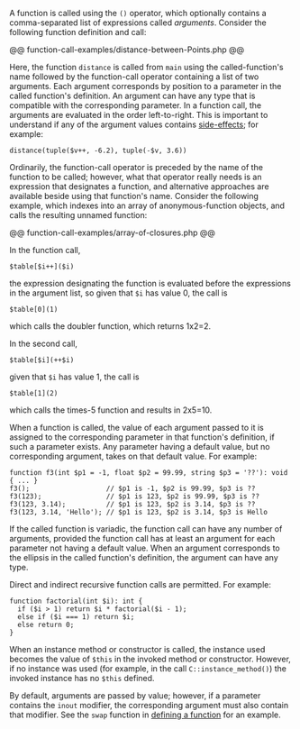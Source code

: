 A function is called using the `()` operator, which optionally contains a comma-separated list of expressions called *arguments*.  Consider
the following function definition and call:

@@ function-call-examples/distance-between-Points.php @@

Here, the function `distance` is called from `main` using the called-function's name followed by the function-call operator containing a
list of two arguments.  Each argument corresponds by position to a parameter in the called function's definition. An argument can have any
type that is compatible with the corresponding parameter. In a function call, the arguments are evaluated in the order left-to-right.  This
is important to understand if any of the argument values contains [side-effects](some-basics.md); for example:

```Hack
distance(tuple($v++, -6.2), tuple(-$v, 3.6))
```

Ordinarily, the function-call operator is preceded by the name of the function to be called; however, what that operator really needs is an
expression that designates a function, and alternative approaches are available beside using that function's name. Consider the following example,
which indexes into an array of anonymous-function objects, and calls the resulting unnamed function:

@@ function-call-examples/array-of-closures.php @@

In the function call,

```Hack
$table[$i++]($i)
```

the expression designating the function is evaluated before the expressions in the argument list, so given that `$i` has value 0, the call is

```Hack
$table[0](1)
```

which calls the doubler function, which returns 1x2=2.

In the second call,

```Hack
$table[$i](++$i)
```

given that `$i` has value 1, the call is

```Hack
$table[1](2)
```

which calls the times-5 function and results in 2x5=10.

When a function is called, the value of each argument passed to it is assigned to the corresponding parameter in that function's definition,
if such a parameter exists.  Any parameter having a default value, but no corresponding argument, takes on that default value.  For example:

```Hack
function f3(int $p1 = -1, float $p2 = 99.99, string $p3 = '??'): void { ... }
f3();                   // $p1 is -1, $p2 is 99.99, $p3 is ??
f3(123);                // $p1 is 123, $p2 is 99.99, $p3 is ??
f3(123, 3.14);          // $p1 is 123, $p2 is 3.14, $p3 is ??
f3(123, 3.14, 'Hello'); // $p1 is 123, $p2 is 3.14, $p3 is Hello
```

If the called function is variadic, the function call can have any number of arguments, provided the function call has at least an argument
for each parameter not having a default value.  When an argument corresponds to the ellipsis in the called function's definition, the argument
can have any type.

Direct and indirect recursive function calls are permitted.  For example:

```Hack
function factorial(int $i): int {
  if ($i > 1) return $i * factorial($i - 1);
  else if ($i === 1) return $i;
  else return 0;
}
```

When an instance method or constructor is called, the instance used becomes the value of `$this` in the invoked method or constructor. However,
if no instance was used (for example, in the call `C::instance_method()`) the invoked instance has no `$this` defined.

By default, arguments are passed by value; however, if a parameter contains the `inout` modifier, the corresponding argument must also contain
that modifier. See the `swap` function in [defining a function](../functions/defining-a-function.md) for an example.
